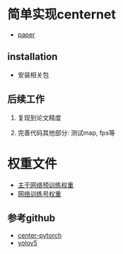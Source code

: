 # 简单实现centernet
+ [paper](https://arxiv.org/pdf/1904.07850.pdf%5D)

## installation
+ 安装相关包
## 后续工作
1. 复现到论文精度

2. 完善代码其他部分: 测试map, fps等
 
 # 权重文件
 + [主干网络预训练权重](https://s3.amazonaws.com/pytorch/models/resnet50-19c8e357.pth)
 + [网络训练号权重](https://github.com/bubbliiiing/centernet-pytorch/releases/download/v1.0/centernet_resnet50_voc.pth)
 
 ## 参考github
 + [center-pytorch](https://github.com/bubbliiiing/centernet-pytorch)
 + [yolov5](https://github.com/ultralytics/yolov5)
